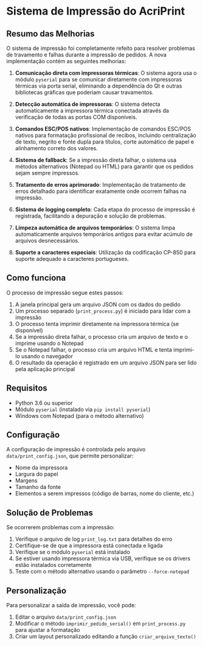 # Sistema de Impressão do AcriPrint

## Resumo das Melhorias

O sistema de impressão foi completamente refeito para resolver problemas de travamento e falhas durante a impressão de pedidos. A nova implementação contém as seguintes melhorias:

1. **Comunicação direta com impressoras térmicas**: O sistema agora usa o módulo `pyserial` para se comunicar diretamente com impressoras térmicas via porta serial, eliminando a dependência do Qt e outras bibliotecas gráficas que poderiam causar travamentos.

2. **Detecção automática de impressoras**: O sistema detecta automaticamente a impressora térmica conectada através da verificação de todas as portas COM disponíveis.

3. **Comandos ESC/POS nativos**: Implementação de comandos ESC/POS nativos para formatação profissional de recibos, incluindo centralização de texto, negrito e fonte dupla para títulos, corte automático de papel e alinhamento correto dos valores.

4. **Sistema de fallback**: Se a impressão direta falhar, o sistema usa métodos alternativos (Notepad ou HTML) para garantir que os pedidos sejam sempre impressos.

5. **Tratamento de erros aprimorado**: Implementação de tratamento de erros detalhado para identificar exatamente onde ocorrem falhas na impressão.

6. **Sistema de logging completo**: Cada etapa do processo de impressão é registrada, facilitando a depuração e solução de problemas.

7. **Limpeza automática de arquivos temporários**: O sistema limpa automaticamente arquivos temporários antigos para evitar acúmulo de arquivos desnecessários.

8. **Suporte a caracteres especiais**: Utilização da codificação CP-850 para suporte adequado a caracteres portugueses.

## Como funciona

O processo de impressão segue estes passos:

1. A janela principal gera um arquivo JSON com os dados do pedido
2. Um processo separado (`print_process.py`) é iniciado para lidar com a impressão
3. O processo tenta imprimir diretamente na impressora térmica (se disponível)
4. Se a impressão direta falhar, o processo cria um arquivo de texto e o imprime usando o Notepad
5. Se o Notepad falhar, o processo cria um arquivo HTML e tenta imprimi-lo usando o navegador
6. O resultado da operação é registrado em um arquivo JSON para ser lido pela aplicação principal

## Requisitos

- Python 3.6 ou superior
- Módulo `pyserial` (instalado via `pip install pyserial`)
- Windows com Notepad (para o método alternativo)

## Configuração

A configuração de impressão é controlada pelo arquivo `data/print_config.json`, que permite personalizar:

- Nome da impressora
- Largura do papel
- Margens
- Tamanho da fonte
- Elementos a serem impressos (código de barras, nome do cliente, etc.)

## Solução de Problemas

Se ocorrerem problemas com a impressão:

1. Verifique o arquivo de log `print_log.txt` para detalhes do erro
2. Certifique-se de que a impressora está conectada e ligada
3. Verifique se o módulo `pyserial` está instalado
4. Se estiver usando impressora térmica via USB, verifique se os drivers estão instalados corretamente
5. Teste com o método alternativo usando o parâmetro `--force-notepad`

## Personalização

Para personalizar a saída de impressão, você pode:

1. Editar o arquivo `data/print_config.json`
2. Modificar o método `imprimir_pedido_serial()` em `print_process.py` para ajustar a formatação
3. Criar um layout personalizado editando a função `criar_arquivo_texto()` 